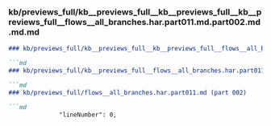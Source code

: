 ### kb/previews_full/kb__previews_full__kb__previews_full__kb__previews_full__flows__all_branches.har.part011.md.part002.md.md.md

```md
### kb/previews_full/kb__previews_full__kb__previews_full__flows__all_branches.har.part011.md.part002.md.md

```md
### kb/previews_full/kb__previews_full__flows__all_branches.har.part011.md.part002.md

```md
### kb/previews_full/flows__all_branches.har.part011.md (part 002)

```md
              "lineNumber": 0,
               
```

```

```

```

```
